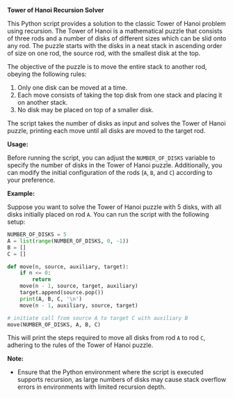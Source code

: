 **Tower of Hanoi Recursion Solver**

This Python script provides a solution to the classic Tower of Hanoi problem using recursion. The Tower of Hanoi is a mathematical puzzle that consists of three rods and a number of disks of different sizes which can be slid onto any rod. The puzzle starts with the disks in a neat stack in ascending order of size on one rod, the source rod, with the smallest disk at the top.

The objective of the puzzle is to move the entire stack to another rod, obeying the following rules:

1. Only one disk can be moved at a time.
2. Each move consists of taking the top disk from one stack and placing it on another stack.
3. No disk may be placed on top of a smaller disk.

The script takes the number of disks as input and solves the Tower of Hanoi puzzle, printing each move until all disks are moved to the target rod.

**Usage:**

Before running the script, you can adjust the `NUMBER_OF_DISKS` variable to specify the number of disks in the Tower of Hanoi puzzle. Additionally, you can modify the initial configuration of the rods (`A`, `B`, and `C`) according to your preference.

**Example:**

Suppose you want to solve the Tower of Hanoi puzzle with 5 disks, with all disks initially placed on rod `A`. You can run the script with the following setup:

```python
NUMBER_OF_DISKS = 5
A = list(range(NUMBER_OF_DISKS, 0, -1))
B = []
C = []

def move(n, source, auxiliary, target):
    if n <= 0:
        return
    move(n - 1, source, target, auxiliary)
    target.append(source.pop())
    print(A, B, C, '\n')
    move(n - 1, auxiliary, source, target)

# initiate call from source A to target C with auxiliary B
move(NUMBER_OF_DISKS, A, B, C)
```

This will print the steps required to move all disks from rod `A` to rod `C`, adhering to the rules of the Tower of Hanoi puzzle.

**Note:**

- Ensure that the Python environment where the script is executed supports recursion, as large numbers of disks may cause stack overflow errors in environments with limited recursion depth.
